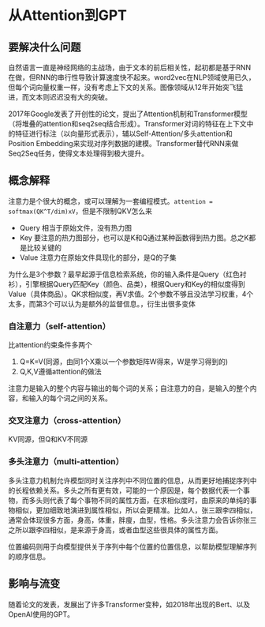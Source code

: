 # 从Attention到GPT

## 要解决什么问题

自然语言一直是神经网络的主战场，由于文本的前后相关性，起初都是基于RNN在做，但RNN的串行性导致计算速度快不起来。word2vec在NLP领域使用已久，但每个词向量权重一样，没有考虑上下文的关系。图像领域从12年开始突飞猛进，而文本则迟迟没有大的突破。

2017年Google发表了开创性的论文，提出了Attention机制和Transformer模型（将堆叠的attention和seq2seq结合形成）。Transformer对词的特征在上下文中的特征进行标注（以向量形式表示），辅以Self-Attention/多头attention和Position Embedding来实现对序列数据的建模。Transformer替代RNN来做Seq2Seq任务，使得文本处理得到极大提升。

## 概念解释

注意力是个很大的概念，或可以理解为一套编程模式。`attention = softmax(QK^T/dim)xV`，但是不限制QKV怎么来

* Query 相当于原始文件，没有热力图
* Key 要注意的热力图部分，也可以是K和Q通过某种函数得到热力图。总之K都是比较关键的
* Value 注意力在原始文件具现化的部分，是Q的子集

为什么是3个参数？最早起源于信息检索系统，你的输入条件是Query（红色衬衫），引擎根据Query匹配Key（颜色、品类），根据Query和Key的相似度得到Value（具体商品）。QK求相似度，再V求值。2个参数不够且没法学习权重，4个太多，而第3个可以认为是额外的监督信息。，衍生出很多变体

### 自注意力（self-attention）

比attention约束条件多两个

1. Q=K=V(同源，由同1个X乘以一个参数矩阵W得来，W是学习得到的)
2. Q,K,V遵循attention的做法

注意力是输入的整个内容与输出的每个词的关系；自注意力的自，是输入的整个内容，和输入的每个词之间的关系。

### 交叉注意力（cross-attention）

KV同源，但Q和KV不同源

### 多头注意力（multi-attention）

多头注意力机制允许模型同时关注序列中不同位置的信息，从而更好地捕捉序列中的长程依赖关系。多头之所有更有效，可能的一个原因是，每个数据代表一个事物，而多头则代表了每个事物不同的属性方面，在求相似度时，由原来的单纯的事物相似，更加细致地演进到属性相似，所以会更精准。比如人，张三跟李四相似，通常会体现很多方面，身高，体重，胖廋，血型，性格。多头注意力会告诉你张三之所以跟李四相似，是来源于身高，或者血型这些很具体的属性方面。

位置编码则用于向模型提供关于序列中每个位置的位置信息，以帮助模型理解序列的顺序信息。

## 影响与流变

随着论文的发表，发展出了许多Transformer变种，如2018年出现的Bert、以及OpenAI使用的GPT。
